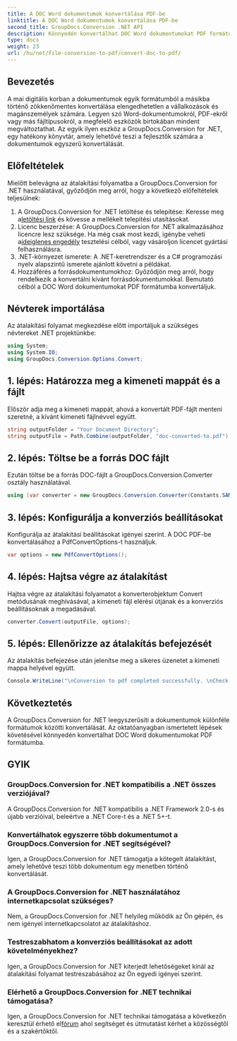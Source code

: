 ```yaml
---
title: A DOC Word dokumentumok konvertálása PDF-be
linktitle: A DOC Word dokumentumok konvertálása PDF-be
second_title: GroupDocs.Conversion .NET API
description: Könnyedén konvertálhat DOC Word dokumentumokat PDF formátumba a GroupDocs.Conversion for .NET segítségével. Kövesse lépésenkénti útmutatónkat a zökkenőmentes dokumentumátalakításhoz.
type: docs
weight: 23
url: /hu/net/file-conversion-to-pdf/convert-doc-to-pdf/
---
```

## Bevezetés
A mai digitális korban a dokumentumok egyik formátumból a másikba történő zökkenőmentes konvertálása elengedhetetlen a vállalkozások és magánszemélyek számára. Legyen szó Word-dokumentumokról, PDF-ekről vagy más fájltípusokról, a megfelelő eszközök birtokában mindent megváltoztathat. Az egyik ilyen eszköz a GroupDocs.Conversion for .NET, egy hatékony könyvtár, amely lehetővé teszi a fejlesztők számára a dokumentumok egyszerű konvertálását.
## Előfeltételek
Mielőtt belevágna az átalakítási folyamatba a GroupDocs.Conversion for .NET használatával, győződjön meg arról, hogy a következő előfeltételek teljesülnek:
1.  A GroupDocs.Conversion for .NET letöltése és telepítése: Keresse meg a[letöltési link](https://releases.groupdocs.com/conversion/net/) és kövesse a mellékelt telepítési utasításokat.
2. Licenc beszerzése: A GroupDocs.Conversion for .NET alkalmazásához licencre lesz szüksége. Ha még csak most kezdi, igénybe veheti a[ideiglenes engedély](https://purchase.groupdocs.com/temporary-license/) tesztelési célból, vagy vásároljon licencet gyártási felhasználásra.
3. .NET-környezet ismerete: A .NET-keretrendszer és a C# programozási nyelv alapszintű ismerete ajánlott követni a példákat.
4. Hozzáférés a forrásdokumentumokhoz: Győződjön meg arról, hogy rendelkezik a konvertálni kívánt forrásdokumentumokkal. Bemutató célból a DOC Word dokumentumokat PDF formátumba konvertáljuk.

## Névterek importálása
Az átalakítási folyamat megkezdése előtt importáljuk a szükséges névtereket .NET projektünkbe:
```csharp
using System;
using System.IO;
using GroupDocs.Conversion.Options.Convert;
```
## 1. lépés: Határozza meg a kimeneti mappát és a fájlt
Először adja meg a kimeneti mappát, ahová a konvertált PDF-fájlt menteni szeretné, a kívánt kimeneti fájlnévvel együtt.
```csharp
string outputFolder = "Your Document Directory";
string outputFile = Path.Combine(outputFolder, "doc-converted-to.pdf");
```
## 2. lépés: Töltse be a forrás DOC fájlt
Ezután töltse be a forrás DOC-fájlt a GroupDocs.Conversion.Converter osztály használatával.
```csharp
using (var converter = new GroupDocs.Conversion.Converter(Constants.SAMPLE_DOC))
```
## 3. lépés: Konfigurálja a konverziós beállításokat
Konfigurálja az átalakítási beállításokat igényei szerint. A DOC PDF-be konvertálásához a PdfConvertOptions-t használjuk.
```csharp
var options = new PdfConvertOptions();
```
## 4. lépés: Hajtsa végre az átalakítást
Hajtsa végre az átalakítási folyamatot a konverterobjektum Convert metódusának meghívásával, a kimeneti fájl elérési útjának és a konverziós beállításoknak a megadásával.
```csharp
converter.Convert(outputFile, options);
```
## 5. lépés: Ellenőrizze az átalakítás befejezését
Az átalakítás befejezése után jelenítse meg a sikeres üzenetet a kimeneti mappa helyével együtt.
```csharp
Console.WriteLine("\nConversion to pdf completed successfully. \nCheck output in {0}", outputFolder);
```

## Következtetés
A GroupDocs.Conversion for .NET leegyszerűsíti a dokumentumok különféle formátumok közötti konvertálását. Az oktatóanyagban ismertetett lépések követésével könnyedén konvertálhat DOC Word dokumentumokat PDF formátumba.
## GYIK
### GroupDocs.Conversion for .NET kompatibilis a .NET összes verziójával?
A GroupDocs.Conversion for .NET kompatibilis a .NET Framework 2.0-s és újabb verzióival, beleértve a .NET Core-t és a .NET 5+-t.
### Konvertálhatok egyszerre több dokumentumot a GroupDocs.Conversion for .NET segítségével?
Igen, a GroupDocs.Conversion for .NET támogatja a kötegelt átalakítást, amely lehetővé teszi több dokumentum egy menetben történő konvertálását.
### A GroupDocs.Conversion for .NET használatához internetkapcsolat szükséges?
Nem, a GroupDocs.Conversion for .NET helyileg működik az Ön gépén, és nem igényel internetkapcsolatot az átalakításhoz.
### Testreszabhatom a konverziós beállításokat az adott követelményekhez?
Igen, a GroupDocs.Conversion for .NET kiterjedt lehetőségeket kínál az átalakítási folyamat testreszabásához az Ön egyedi igényei szerint.
### Elérhető a GroupDocs.Conversion for .NET technikai támogatása?
 Igen, a GroupDocs.Conversion for .NET technikai támogatása a következőn keresztül érhető el[fórum](https://forum.groupdocs.com/c/conversion/11) ahol segítséget és útmutatást kérhet a közösségtől és a szakértőktől.